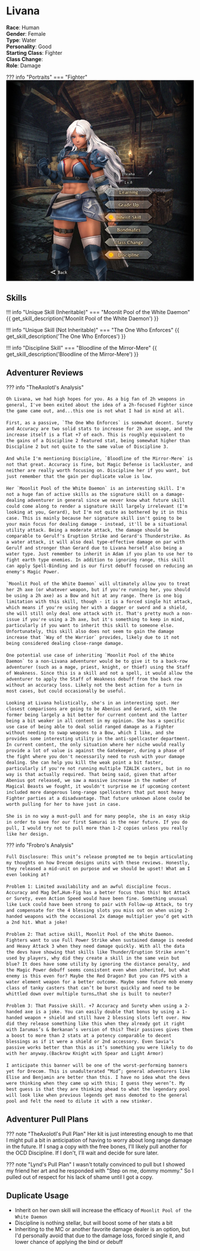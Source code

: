 # Livana

**Race**: Human  
**Gender**: Female  
**Type**: Water  
**Personality**: Good  
**Starting Class**: Fighter  
**Class Change**:  
**Role**: Damage

??? info "Portraits"
    === "Fighter"
        ![](../img/livana-fighter.jpg)

## Skills

!!! info "Unique Skill (Inheritable)"
    === "Moonlit Pool of the White Daemon"
        {{ get_skill_description('Moonlit Pool of the White Daemon') }}

!!! info "Unique Skill (Not Inheritable)"
    === "The One Who Enforces"
        {{ get_skill_description('The One Who Enforces') }}

!!! info "Discipline Skill"
    === "Bloodline of the Mirror-Mere"
        {{ get_skill_description('Bloodline of the Mirror-Mere') }}

## Adventurer Reviews

??? info "TheAxolotl's Analysis"

    Oh Livana, we had high hopes for you. As a big fan of 2h weapons in general, I've been exited about the idea of a 2h-focused Fighter since the game came out, and...this one is not what I had in mind at all.

    First, as a passive, `The One Who Enforces` is somewhat decent. Surety and Accuracy are two solid stats to increase for 2h axe usage, and the increase itself is a flat +7 of each. This is roughly equivalent to the gains of a Discipline 2 featured stat, being somewhat higher than Discipline 2 but not quite to the same value of Discipline 3.

    And while I'm mentioning Discipline, `Bloodline of the Mirror-Mere` is not that great. Accuracy is fine, but Magic Defense is lackluster, and neither are really worth focusing on. Discipline her if you want, but just remember that the gain per duplicate value is low.

    Her `Moonlit Pool of the White Daemon` is an interesting skill. I'm not a huge fan of active skills as the signature skill on a damage-dealing adventurer in general since we never know what future skill could come along to render a signature skill largely irrelevant (I'm looking at you, Gerard), but I'm not quite as bothered by it in this case. This is mainly because her signature skill isn't going to be your main focus for dealing damage - instead, it'll be a situational utility attack. Being a moderate attack, the damage should be comparable to Gerulf's Eruption Strike and Gerard's Thunderstrike. As a water attack, it will also deal type-effective damage on par with Gerulf and stronger than Gerard due to Livana herself also being a water type. Just remember to inherit in Adam if you plan to use her to fight earth type enemies. In addition to ignoring range, this skill can apply Spell-Binding and is our first debuff focused on reducing an enemy's Magic Power.
    
    `Moonlit Pool of the White Daemon` will ultimately allow you to treat her 2h axe (or whatever weapon, but if you're running her, you should be using a 2h axe) as a Bow and hit at any range. There is one big limitation with this skill, though - it is a forced single hit attack, which means if you're using her with a dagger or sword and a shield, she will still only deal one attack with it. That's pretty much a non-issue if you're using a 2h axe, but it's something to keep in mind, particularly if you want to inherit this skill to someone else. Unfortunately, this skill also does not seem to gain the damage increase that `Way of the Warrior` provides, likely due to it not being considered dealing close-range damage.

    One potential use case of inheriting `Moonlit Pool of the White Daemon` to a non-Livana adventurer would be to give it to a back-row adventurer (such as a mage, priest, knight, or thief) using the Staff of Weakness. Since this is a skill and not a spell, it would allow the adventurer to apply the Staff of Weakness debuff from the back row without an accuracy loss. Likely not the best action for a turn in most cases, but could occasionally be useful.

    Looking at Livana holistically, she's in an interesting spot. Her closest comparisons are going to be Abenius and Gerard, with the former being largely a bit better for current content and the latter being a bit weaker in all content in my opinion. She has a specific use case of being able to deal solid ranged damage as a Fighter without needing to swap weapons to a Bow, which I like, and she provides some interesting utility in the anti-spellcaster department. In current content, the only situation where her niche would really provide a lot of value is against the Gatekeeper, during a phase of the fight where you don't necessarily need to rush with your damage dealing. She can help you kill the weak point a bit faster, particularly if you're not running multiple TZALIK casters, but in no way is that actually required. That being said, given that after Abenius got released, we saw a massive increase in the number of Magical Beasts we fought, it wouldn't surprise me if upcoming content included more dangerous long-range spellcasters that put most heavy Fighter parties at a disadvantage. That future unknown alone could be worth pulling for her to have just in case.

    She is in no way a must-pull and for many people, she is an easy skip in order to save for our first Samurai in the near future. If you do pull, I would try not to pull more than 1-2 copies unless you really like her design.

??? info "Frobro's Analysis"

    Full Disclosure: This unit’s release prompted me to begin articulating my thoughts on how Drecom designs units with these reviews. Honestly, they released a mid-unit on purpose and we should be upset! What am I even looking at?

    Problem 1: Limited availability and an awful discipline focus. Accuracy and Mag Def…Hum-Fig has a better focus than this! Not Attack or Surety, even Action Speed would have been fine. Something unusual like Luck could have been strong to pair with Follow-up Attack, to try and compensate for the 4 blessing slots you miss out on when using 2-handed weapons with the occasional 2x damage multiplier you’d get with a 2nd hit. What a joke!

    Problem 2: That active skill, Moonlit Pool of the White Daemon. Fighters want to use Full Power Strike when sustained damage is needed and Heavy Attack 3 when they need damage quickly. With all the data the devs have showing that skills like Thunder/Eruption Strike aren’t used by players, why did they create a skill in the same vein but blue? It does have some utility by ignoring the distance penalty, and the Magic Power debuff seems consistent even when inherited, but what enemy is this even for? Maybe the Red Dragon? But you can FPS with a water element weapon for a better outcome. Maybe some future mob enemy class of tanky casters that can’t be burst quickly and need to be whittled down over multiple turns…that she is built to neuter?

    Problem 3: That Passive skill. +7 Accuracy and Surety when using a 2-handed axe is a joke. You can easily double that bonus by using a 1-handed weapon + shield and still have 2 blessing slots left over. How did they release something like this when they already got it right with Iarumas’s & Berkanan’s version of this? Their passives gives them a boost to more than 2 stats at a potency comparable to decent blessings as if it were a shield or 2nd accessory. Even Savia’s passive works better than this as it’s something you were likely to do with her anyway.(Backrow Knight with Spear and Light Armor)

    I anticipate this banner will be one of the worst-performing banners yet for Drecom. This is unadulterated “Mid”; general adventurers like Elise and Benjamin are better than this. I have no idea what the devs were thinking when they came up with this; I guess they weren’t. My best guess is that they are thinking ahead to what the legendary pool will look like when previous legends get mass demoted to the general pool and felt the need to dilute it with a new stinker.

## Adventurer Pull Plans

??? note "TheAxolotl's Pull Plan"
    Her kit is just interesting enough to me that I might pull a bit in anticipation of having to worry about long range damage in the future. If I snag a copy with the free bones, I'll likely pull another for the OCD Discipline. If I don't, I'll wait and decide for sure later.

??? note "Lynd's Pull Plan"
    I wasn't totally convinced to pull but I showed my friend her art and he responded with "Step on me, dommy mommy." So I pulled out of respect for his lack of shame until I got a copy.
    
## Duplicate Usage

* Inherit on her own skill will increase the efficacy of `Moonlit Pool of the White Daemon`
* Discipline is nothing stellar, but will boost some of her stats a bit
* Inheriting to the MC or another favorite damage dealer is an option, but I'd personally avoid that due to the damage loss, forced single it, and lower chance of applying the bind or debuff
